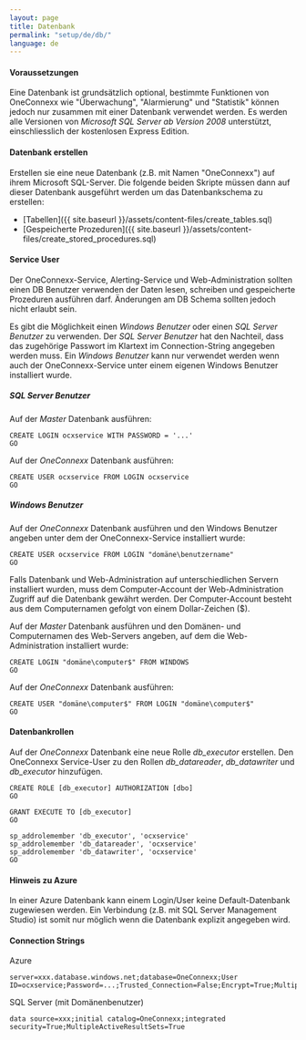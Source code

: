 ```yaml
---
layout: page
title: Datenbank
permalink: "setup/de/db/"
language: de
---
```


#### Voraussetzungen

Eine Datenbank ist grundsätzlich optional, bestimmte Funktionen von OneConnexx wie "Überwachung", "Alarmierung" und "Statistik" können jedoch nur zusammen mit einer Datenbank verwendet werden.
Es werden alle Versionen von *Microsoft SQL Server ab Version 2008* unterstützt, einschliesslich der kostenlosen Express Edition.

#### Datenbank erstellen

Erstellen sie eine neue Datenbank (z.B. mit Namen "OneConnexx") auf ihrem Microsoft SQL-Server. Die folgende beiden Skripte müssen dann auf dieser Datenbank ausgeführt werden um das Datenbankschema zu erstellen:

* [Tabellen]({{ site.baseurl }}/assets/content-files/create_tables.sql)
* [Gespeicherte Prozeduren]({{ site.baseurl }}/assets/content-files/create_stored_procedures.sql)

#### Service User

Der OneConnexx-Service, Alerting-Service und Web-Administration sollten einen DB Benutzer verwenden der Daten lesen, schreiben und gespeicherte Prozeduren ausführen darf. Änderungen am DB Schema sollten jedoch nicht erlaubt sein.

Es gibt die Möglichkeit einen *Windows Benutzer* oder einen *SQL Server Benutzer* zu verwenden. Der *SQL Server Benutzer* hat den Nachteil, dass das zugehörige Passwort im Klartext im Connection-String angegeben werden muss. Ein *Windows Benutzer* kann nur verwendet werden wenn auch der OneConnexx-Service unter einem eigenen Windows Benutzer installiert wurde.

##### SQL Server Benutzer

Auf der *Master* Datenbank ausführen:

```
CREATE LOGIN ocxservice WITH PASSWORD = '...'
GO
```

Auf der *OneConnexx* Datenbank ausführen:

```
CREATE USER ocxservice FROM LOGIN ocxservice
GO
```

##### Windows Benutzer

Auf der *OneConnexx* Datenbank ausführen und den Windows Benutzer angeben unter dem der OneConnexx-Service installiert wurde:

```
CREATE USER ocxservice FROM LOGIN "domäne\benutzername"
GO
```

Falls Datenbank und Web-Administration auf unterschiedlichen Servern installiert wurden, muss dem Computer-Account der Web-Administration Zugriff auf die Datenbank gewährt werden. Der Computer-Account besteht aus dem Computernamen gefolgt von einem Dollar-Zeichen ($).

Auf der *Master* Datenbank ausführen und den Domänen- und Computernamen des Web-Servers angeben, auf dem die Web-Administration installiert wurde:

```
CREATE LOGIN "domäne\computer$" FROM WINDOWS
GO
```

Auf der *OneConnexx* Datenbank ausführen:

```
CREATE USER "domäne\computer$" FROM LOGIN "domäne\computer$"
GO
```

#### Datenbankrollen

Auf der *OneConnexx* Datenbank eine neue Rolle *db_executor* erstellen. Den OneConnexx Service-User zu den Rollen *db_datareader*, *db_datawriter* und
*db_executor* hinzufügen. 

```
CREATE ROLE [db_executor] AUTHORIZATION [dbo]
GO

GRANT EXECUTE TO [db_executor]
GO

sp_addrolemember 'db_executor', 'ocxservice'
sp_addrolemember 'db_datareader', 'ocxservice'
sp_addrolemember 'db_datawriter', 'ocxservice'
GO
```

#### Hinweis zu Azure

In einer Azure Datenbank kann einem Login/User keine Default-Datenbank zugewiesen werden. Ein Verbindung (z.B. mit SQL Server Management Studio) ist somit nur möglich wenn die Datenbank explizit angegeben wird.


#### Connection Strings

Azure

```
server=xxx.database.windows.net;database=OneConnexx;User ID=ocxservice;Password=...;Trusted_Connection=False;Encrypt=True;MultipleActiveResultSets=True
```

SQL Server (mit Domänenbenutzer)

```
data source=xxx;initial catalog=OneConnexx;integrated security=True;MultipleActiveResultSets=True
```
